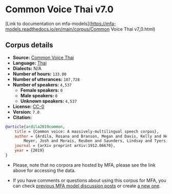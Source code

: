 
# Common Voice Thai v7.0

[Link to documentation on mfa-models](https://mfa-models.readthedocs.io/en/main/corpus/Common Voice Thai v7_0.html)

## Corpus details

- **Source:** [Common Voice Thai](https://voice.mozilla.org/en/datasets)
- **Language:** [Thai](https://en.wikipedia.org/wiki/Thai_language)
- **Dialects:** N/A
- **Number of hours:** `133.00`
- **Number of utterances:** `107,728`
- **Number of speakers:** `4,537`
  - **Female speakers:** `0`
  - **Male speakers:** `0`
  - **Unknown speakers:** `4,537`
- **License:** [CC-0](https://creativecommons.org/publicdomain/zero/1.0/)
- **Version:** `7.0`
- **Citation:**
```bibtex
@article{ardila2019common,
	title = {Common voice: A massively-multilingual speech corpus},
	author = {Ardila, Rosana and Branson, Megan and Davis, Kelly and Henretty, Michael and Kohler, Michael and
		Meyer, Josh and Morais, Reuben and Saunders, Lindsay and Tyers, Francis M and Weber, Gregor},
	journal = {arXiv preprint arXiv:1912.06670},
	year = {2019}
}
```

- Please, note that no corpora are hosted by MFA, please see the link above for accessing the data.

- If you have comments or questions about using this corpus for MFA, you can check [previous MFA model discussion posts](https://github.com/MontrealCorpusTools/mfa-models/discussions?discussions_q=Common+Voice+Thai+v7.0) or create [a new one](https://github.com/MontrealCorpusTools/mfa-models/discussions/new).
